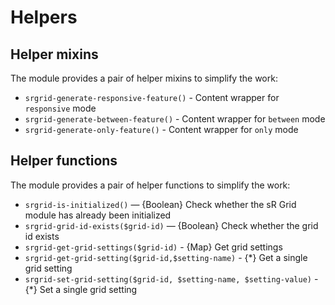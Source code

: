 # Helpers

## Helper mixins

The module provides a pair of helper mixins to simplify the work:

- `srgrid-generate-responsive-feature()` - Content wrapper for `responsive` mode
- `srgrid-generate-between-feature()` - Content wrapper for `between` mode
- `srgrid-generate-only-feature()` - Content wrapper for `only` mode



## Helper functions

The module provides a pair of helper functions to simplify the work:

- `srgrid-is-initialized()` — {Boolean} Check whether the sR Grid module has already been initialized
- `srgrid-grid-id-exists($grid-id)` — {Boolean} Check whether the grid id exists
- `srgrid-get-grid-settings($grid-id)` - {Map} Get grid settings
- `srgrid-get-grid-setting($grid-id,$setting-name)` - {*} Get a single grid setting
- `srgrid-set-grid-setting($grid-id, $setting-name, $setting-value)` - {*} Set a single grid setting
